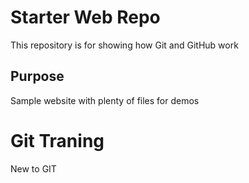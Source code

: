 # Starter Web Repo

This repository is for showing how Git and GitHub work

## Purpose

Sample website with plenty of files for demos

# Git Traning
New to GIT